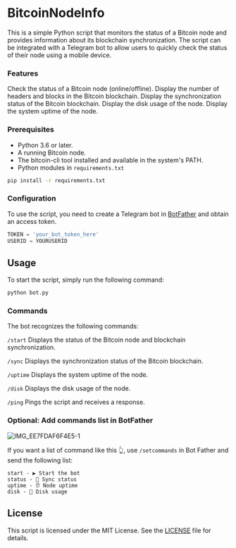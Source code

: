 # BitcoinNodeInfo

This is a simple Python script that monitors the status of a Bitcoin node and provides information about its blockchain synchronization. The script can be integrated with a Telegram bot to allow users to quickly check the status of their node using a mobile device.

### Features
Check the status of a Bitcoin node (online/offline).
Display the number of headers and blocks in the Bitcoin blockchain.
Display the synchronization status of the Bitcoin blockchain.
Display the disk usage of the node.
Display the system uptime of the node.

### Prerequisites
* Python 3.6 or later.
* A running Bitcoin node.
* The bitcoin-cli tool installed and available in the system's PATH.
* Python modules in ```requirements.txt``` 

```bash
pip install -r requirements.txt
```

### Configuration
To use the script, you need to create a Telegram bot in [BotFather](https://t.me/BotFather) and obtain an access token.

```python
TOKEN = 'your_bot_token_here'
USERID = YOURUSERID
```
## Usage
To start the script, simply run the following command:

```bash
python bot.py
```

### Commands
The bot recognizes the following commands:

``` /start ``` Displays the status of the Bitcoin node and blockchain synchronization.

``` /sync ``` Displays the synchronization status of the Bitcoin blockchain.

``` /uptime ``` Displays the system uptime of the node.

``` /disk ``` Displays the disk usage of the node.

``` /ping ``` Pings the script and receives a response.

### Optional: Add commands list in BotFather

![IMG_EE7FDAF6F4E5-1](https://user-images.githubusercontent.com/64737169/234252153-a1505bcb-eebc-4a90-94f7-22aeef43074d.jpeg)

If you want a list of command like this 👆, use `/setcommands` in Bot Father and send the following list:


```
start - ▶️ Start the bot
status - 🔄 Sync status
uptime - ⏰ Node uptime
disk - 💾 Disk usage
```

## License
This script is licensed under the MIT License. See the [LICENSE](LICENSE) file for details.
